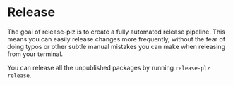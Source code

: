# Release

The goal of release-plz is to create a fully automated release pipeline.
This means you can easily release changes more frequently, without the fear of
doing typos or other
subtle manual mistakes you can make when releasing from your terminal.

You can release all the unpublished packages by running `release-plz release`.
